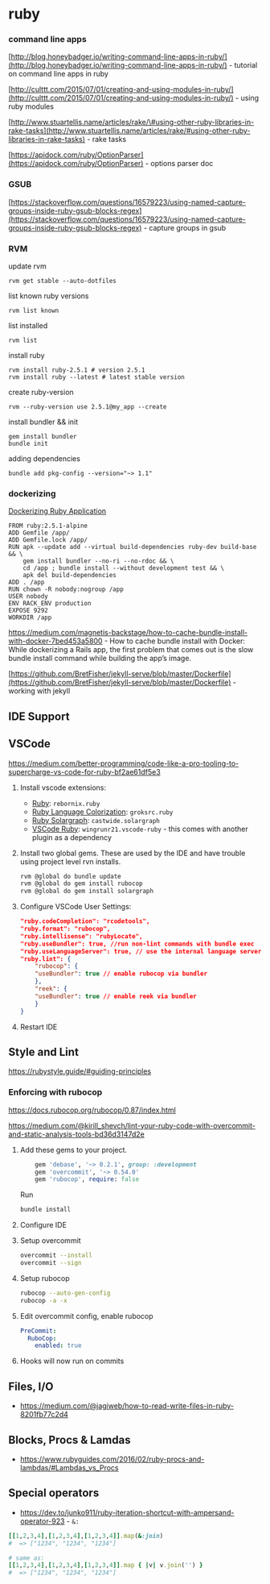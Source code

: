 # ruby

### command line apps

[http://blog.honeybadger.io/writing-command-line-apps-in-ruby/](http://blog.honeybadger.io/writing-command-line-apps-in-ruby/) - tutorial on command line apps in ruby

[http://culttt.com/2015/07/01/creating-and-using-modules-in-ruby/](http://culttt.com/2015/07/01/creating-and-using-modules-in-ruby/) - using ruby modules

[http://www.stuartellis.name/articles/rake/\#using-other-ruby-libraries-in-rake-tasks](http://www.stuartellis.name/articles/rake/#using-other-ruby-libraries-in-rake-tasks) - rake tasks

[https://apidock.com/ruby/OptionParser](https://apidock.com/ruby/OptionParser) - options parser doc

### GSUB

[https://stackoverflow.com/questions/16579223/using-named-capture-groups-inside-ruby-gsub-blocks-regex](https://stackoverflow.com/questions/16579223/using-named-capture-groups-inside-ruby-gsub-blocks-regex) - capture groups in gsub

### RVM

update rvm

```text
rvm get stable --auto-dotfiles
```

list known ruby versions

```text
rvm list known
```

list installed

```text
rvm list
```

install ruby

```text
rvm install ruby-2.5.1 # version 2.5.1
rvm install ruby --latest # latest stable version
```

create ruby-version

```text
rvm --ruby-version use 2.5.1@my_app --create
```

install bundler && init

```text
gem install bundler
bundle init
```

adding dependencies

```text
bundle add pkg-config --version="~> 1.1"
```

### dockerizing

[Dockerizing Ruby Application](https://blog.kontena.io/dockerizing-ruby-application/)

```text
FROM ruby:2.5.1-alpine
ADD Gemfile /app/
ADD Gemfile.lock /app/
RUN apk --update add --virtual build-dependencies ruby-dev build-base && \
    gem install bundler --no-ri --no-rdoc && \
    cd /app ; bundle install --without development test && \
    apk del build-dependencies
ADD . /app
RUN chown -R nobody:nogroup /app
USER nobody
ENV RACK_ENV production
EXPOSE 9292
WORKDIR /app
```

https://medium.com/magnetis-backstage/how-to-cache-bundle-install-with-docker-7bed453a5800 - How to cache bundle install with Docker: While dockerizing a Rails app, the first problem that comes out is the slow bundle install command while building the app’s image.

[https://github.com/BretFisher/jekyll-serve/blob/master/Dockerfile](https://github.com/BretFisher/jekyll-serve/blob/master/Dockerfile) - working with jekyll

## IDE Support

## VSCode

https://medium.com/better-programming/code-like-a-pro-tooling-to-supercharge-vs-code-for-ruby-bf2ae61df5e3

1. Install vscode extensions:

    - [Ruby](https://marketplace.visualstudio.com/items?itemName=rebornix.Ruby): `rebornix.ruby`
    - [Ruby Language Colorization](https://marketplace.visualstudio.com/items?itemName=groksrc.ruby): `groksrc.ruby`
    - [Ruby Solargraph](https://marketplace.visualstudio.com/items?itemName=castwide.solargraph): `castwide.solargraph`
    - [VSCode Ruby](https://marketplace.visualstudio.com/items?itemName=wingrunr21.vscode-ruby): `wingrunr21.vscode-ruby` - this comes with another plugin as a dependency

1. Install two global gems. These are used by the IDE and have trouble using project level rvn installs.

    ```bash
    rvm @global do bundle update
    rvm @global do gem install rubocop
    rvm @global do gem install solargraph
    ```

1. Configure VSCode User Settings:

    ```json
    "ruby.codeCompletion": "rcodetools",
    "ruby.format": "rubocop",
    "ruby.intellisense": "rubyLocate",
    "ruby.useBundler": true, //run non-lint commands with bundle exec
    "ruby.useLanguageServer": true, // use the internal language server (see below)
    "ruby.lint": {
        "rubocop": {
        "useBundler": true // enable rubocop via bundler
        },
        "reek": {
        "useBundler": true // enable reek via bundler
        }
    }
    ```

1. Restart IDE

## Style and Lint

https://rubystyle.guide/#guiding-principles

### Enforcing with rubocop

https://docs.rubocop.org/rubocop/0.87/index.html

https://medium.com/@kirill_shevch/lint-your-ruby-code-with-overcommit-and-static-analysis-tools-bd36d3147d2e

1. Add these gems to your project.

    ```ruby
        gem 'debase', '~> 0.2.1', group: :development
        gem 'overcommit', '~> 0.54.0'
        gem 'rubocop', require: false
    ```

    Run

    ```bash
    bundle install
    ```

1. Configure IDE

1. Setup overcommit

    ```bash
    overcommit --install
    overcommit --sign
    ```

1. Setup rubocop

    ```bash
    rubocop --auto-gen-config
    rubocop -a -x
    ```

1. Edit overcommit config, enable rubocop

    ```yaml
    PreCommit:
      RuboCop:
        enabled: true
    ```

1. Hooks will now run on commits

## Files, I/O

- https://medium.com/@jagiweb/how-to-read-write-files-in-ruby-8201fb77c2d4

## Blocks, Procs & Lamdas

- https://www.rubyguides.com/2016/02/ruby-procs-and-lambdas/#Lambdas_vs_Procs

## Special operators

- https://dev.to/junko911/ruby-iteration-shortcut-with-ampersand-operator-923 - `&:`

```ruby
[[1,2,3,4],[1,2,3,4],[1,2,3,4]].map(&:join)
#  => ["1234", "1234", "1234"] 

# same as: 
[[1,2,3,4],[1,2,3,4],[1,2,3,4]].map { |v| v.join('') }
#  => ["1234", "1234", "1234"] 
```
